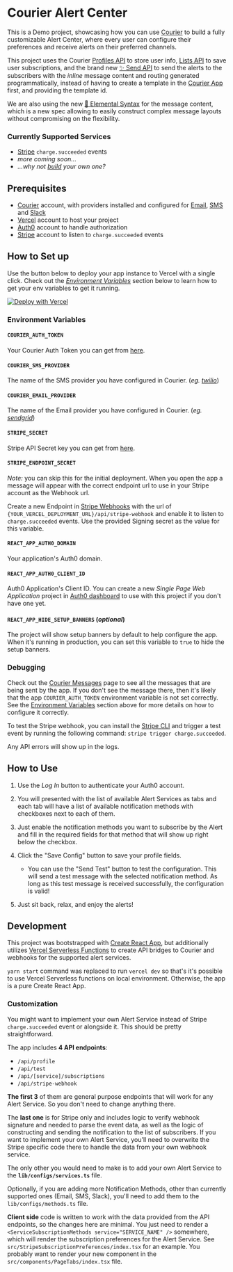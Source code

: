 # Courier Alert Center

This is a Demo project, showcasing how you can use [Courier](https://www.courier.com) to build a
fully customizable Alert Center, where every user can configure their preferences and receive
alerts on their preferred channels.

This project uses the Courier [Profiles API](https://www.courier.com/docs/reference/profiles/) to store user info, [Lists API](https://www.courier.com/docs/reference/lists/list/) to save user subscriptions, and the brand new [✨ Send API](https://www.courier.com/docs/reference/send/message/) to send the alerts to the subscribers with the _inline_ message content and routing generated programmatically, instead of having to create a template in the [Courier App](https://app.courier.com/) first, and providing the template id.

We are also using the new [🧱 Elemental Syntax](https://www.courier.com/docs/) for the message content, which is a new spec allowing to easily construct complex message layouts without compromising on the flexibility.

### Currently Supported Services

- [Stripe](https://stripe.com/) `charge.succeeded` events
- _more coming soon..._
- _...why not [build](customization) your own one?_

## Prerequisites

- [Courier](https://www.courier.com) account, with providers installed and configured for [Email](https://www.courier.com/docs/guides/providers/email/),
  [SMS](https://www.courier.com/docs/guides/providers/sms/) and [Slack](https://www.courier.com/docs/guides/providers/direct-message/slack/)
- [Vercel](https://vercel.com) account to host your project
- [Auth0](https://auth0.com) account to handle authorization
- [Stripe](https://stripe.com) account to listen to `charge.succeeded` events

## How to Set up

Use the button below to deploy your app instance to Vercel with a single click. Check out the
[_Environment Variables_](#environment-variables) section below to learn how to get your env variables to get it running.

[![Deploy with Vercel](https://vercel.com/button)](https://vercel.com/new/clone?repository-url=https%3A%2F%2Fgithub.com%2Ftrycourier%2Falert-center&env=COURIER_AUTH_TOKEN,COURIER_SMS_PROVIDER,COURIER_EMAIL_PROVIDER,STRIPE_SECRET,STRIPE_ENDPOINT_SECRET,REACT_APP_AUTH0_DOMAIN,REACT_APP_AUTH0_CLIENT_ID&envDescription=Please%20take%20a%20look%20at%20the%20repository's%20Readme%20to%20learn%20more%20about%20each%20of%20the%20env%20variable&envLink=https%3A%2F%2Fgithub.com%2Ftrycourier%2Falert-center%23environment-variables&demo-title=Alerts%20Center&demo-description=Courier%20Alerts%20Center&demo-url=https%3A%2F%2Falert-center.vercel.app)

### Environment Variables

#### `COURIER_AUTH_TOKEN`

Your Courier Auth Token you can get from [here](https://app.courier.com/settings/api-keys).

#### `COURIER_SMS_PROVIDER`

The name of the SMS provider you have configured in Courier.
(_eg. [twilio](https://www.courier.com/docs/guides/providers/sms/twilio/)_)

#### `COURIER_EMAIL_PROVIDER`

The name of the Email provider you have configured in Courier.
(_eg. [sendgrid](https://www.courier.com/docs/guides/providers/email/sendgrid/)_)

#### `STRIPE_SECRET`

Stripe API Secret key you can get from [here](https://dashboard.stripe.com/test/apikeys).

#### `STRIPE_ENDPOINT_SECRET`

_Note:_ you can skip this for the initial deployment. When you open the app a message will appear with the correct endpoint url to use in your Stripe account as the Webhook url.

Create a new Endpoint in [Stripe Webhooks](https://dashboard.stripe.com/test/webhooks) with the url
of `{YOUR_VERCEL_DEPLOYMENT_URL}/api/stripe-webhook` and enable it to listen to `charge.succeeded`
events. Use the provided Signing secret as the value for this variable.

#### `REACT_APP_AUTH0_DOMAIN`

Your application's Auth0 domain.

#### `REACT_APP_AUTH0_CLIENT_ID`

Auth0 Application's Client ID. You can create a new _Single Page Web Application_ project in
[Auth0 dashboard](https://manage.auth0.com/dashboard) to use with this project if you don't have one
yet.

#### `REACT_APP_HIDE_SETUP_BANNERS` (_optional_)

The project will show setup banners by default to help configure the app. When it's running in
production, you can set this variable to `true` to hide the setup banners.

### Debugging

Check out the [Courier Messages](https://app.courier.com/data/messages) page to see all the messages that are being sent by the app. If you don't see the message there, then it's likely that the app `COURIER_AUTH_TOKEN` environment variable is not set correctly. See the [Environment Variables](#environment-variables) section above for more details on how to configure it correctly.

To test the Stripe webhook, you can install the [Stripe CLI](https://stripe.com/docs/stripe-cli) and trigger a test event by running the following command: `stripe trigger charge.succeeded`.

Any API errors will show up in the logs.

## How to Use

1. Use the _Log In_ button to authenticate your Auth0 account.
2. You will presented with the list of available Alert Services as tabs and each tab will have a list of available notification methods with checkboxes next to each of them.
3. Just enable the notification methods you want to subscribe by the Alert and fill in the required fields for that method that will show up right below the checkbox.
4. Click the "Save Config" button to save your profile fields.

   - You can use the "Send Test" button to test the configuration. This will send a test message with the selected notification method. As long as this test message is received successfully, the configuration is valid!

5. Just sit back, relax, and enjoy the alerts!

## Development

This project was bootstrapped with [Create React App](https://github.com/facebook/create-react-app),
but additionally utilizes
[Vercel Serverless Functions](https://vercel.com/docs/concepts/functions/serverless-functions) to
create API bridges to Courier and webhooks for the supported alert services.

`yarn start` command was replaced to run `vercel dev` so that's it's possible to use Vercel
Serverless functions on local environment. Otherwise, the app is a pure Create React App.

### Customization

You might want to implement your own Alert Service instead of Stripe `charge.succeeded` event or alongside it. This should be pretty straightforward.

The app includes **4 API endpoints**:

- `/api/profile`
- `/api/test`
- `/api/[service]/subscriptions`
- `/api/stripe-webhook`

**The first 3** of them are general purpose endpoints that will work for any Alert Service. So you don't need to change anything there.

The **last one** is for Stripe only and includes logic to verify webhook signature and needed to parse the event data, as well as the logic of constructing and sending the notification to the list of subscribers. If you want to implement your own Alert Service, you'll need to overwrite the Stripe specific code there to handle the data from your own webhook service.

The only other you would need to make is to add your own Alert Service to the **`lib/configs/services.ts`** file.

Optionally, if you are adding more Notification Methods, other than currently supported ones (Email, SMS, Slack), you'll need to add them to the `lib/configs/methods.ts` file.

**Client side** code is written to work with the data provided from the API endpoints, so the changes here are minimal. You just need to render a `<ServiceSubscriptionMethods service="SERVICE_NAME" />` somewhere, which will render the subscription preferences for the Alert Service. See `src/StripeSubscriptionPreferences/index.tsx` for an example. You probably want to render your new component in the `src/components/PageTabs/index.tsx` file.
